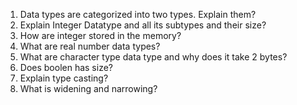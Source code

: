 1. Data types are categorized into two types. Explain them?
2. Explain Integer Datatype and all its subtypes and their size?
3. How are integer stored in the memory?
4. What are real number data types?
5. What are character type data type and why does it take 2 bytes?
6. Does boolen has size?
7. Explain type casting?
8. What is widening and narrowing?
